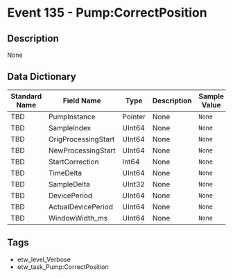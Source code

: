 # Event 135 - Pump:CorrectPosition

## Description
None

## Data Dictionary
|Standard Name|Field Name|Type|Description|Sample Value|
|---|---|---|---|---|
|TBD|PumpInstance|Pointer|None|`None`|
|TBD|SampleIndex|UInt64|None|`None`|
|TBD|OrigProcessingStart|UInt64|None|`None`|
|TBD|NewProcessingStart|UInt64|None|`None`|
|TBD|StartCorrection|Int64|None|`None`|
|TBD|TimeDelta|UInt64|None|`None`|
|TBD|SampleDelta|UInt32|None|`None`|
|TBD|DevicePeriod|UInt64|None|`None`|
|TBD|ActualDevicePeriod|UInt64|None|`None`|
|TBD|WindowWidth_ms|UInt64|None|`None`|

## Tags
* etw_level_Verbose
* etw_task_Pump:CorrectPosition